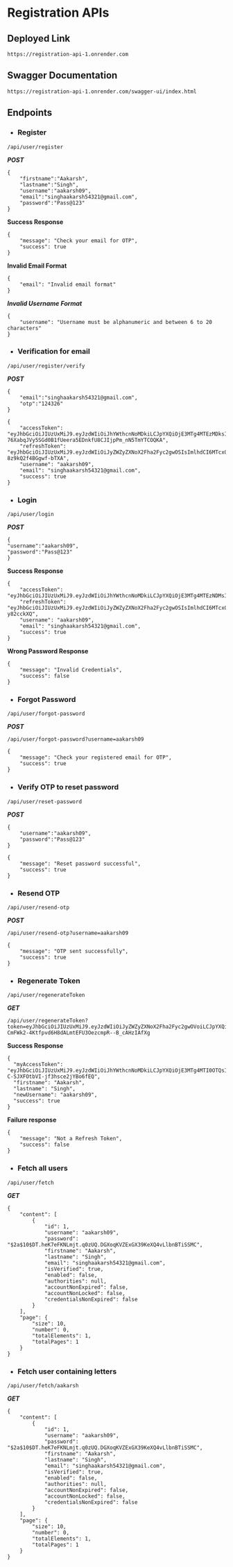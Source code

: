 # Registration APIs
## Deployed Link
````
https://registration-api-1.onrender.com
````
## Swagger Documentation
````
https://registration-api-1.onrender.com/swagger-ui/index.html
````
## Endpoints
- ### Register
~~~
/api/user/register
~~~
***POST***
~~~
{
    "firstname":"Aakarsh",
    "lastname":"Singh",
    "username":"aakarsh09",
    "email":"singhaakarsh54321@gmail.com",
    "password":"Pass@123"
}
~~~
**Success Response**
~~~
{
    "message": "Check your email for OTP",
    "success": true
}
~~~
**Invalid Email Format**
~~~
{
    "email": "Invalid email format"
}
~~~
***Invalid Username Format***
~~~
{
    "username": "Username must be alphanumeric and between 6 to 20 characters"
}
~~~
- ### Verification for email
~~~
/api/user/register/verify
~~~
***POST***
~~~
{
    "email":"singhaakarsh54321@gmail.com",
    "otp":"124326"
}
~~~
~~~
{
    "accessToken": "eyJhbGciOiJIUzUxMiJ9.eyJzdWIiOiJhYWthcnNoMDkiLCJpYXQiOjE3MTg4MTEzMDksImV4cCI6MTcxODg5NzcwOX0.crFo14rJDYgNxKhdWlUKUoZ3ad9sRFwJib9-76XabqJVy5SGd0B1fUeera5EDnkfU8CJIjpPm_nN5TmYTCOQKA",
    "refreshToken": "eyJhbGciOiJIUzUxMiJ9.eyJzdWIiOiJyZWZyZXNoX2Fha2Fyc2gwOSIsImlhdCI6MTcxODgxMTMwOSwiZXhwIjoxNzI3NDUxMzA5fQ.ePU8hGKJ7XuiKG53kvRxcUN4PFV130yHOorTEkiNV1LznA2_ykMSnwxoTM4iNOMdEtu-8z9kQ2f4BGgwf-bTXA",
    "username": "aakarsh09",
    "email": "singhaakarsh54321@gmail.com",
    "success": true
}
~~~
- ### Login
~~~
/api/user/login
~~~
***POST***
~~~
{
"username":"aakarsh09",
"password":"Pass@123"
}
~~~
**Success Response**
~~~
{
    "accessToken": "eyJhbGciOiJIUzUxMiJ9.eyJzdWIiOiJhYWthcnNoMDkiLCJpYXQiOjE3MTg4MTEzNDMsImV4cCI6MTcxODg5Nzc0M30.bTNhMHtkZVhKYOzz7WGXtT95EoGBRC_wTlnKVRPXeZMGLb4nL_wB8exVgllHnVivf9ePRkX4n_0WR9YDoZRyOg",
    "refreshToken": "eyJhbGciOiJIUzUxMiJ9.eyJzdWIiOiJyZWZyZXNoX2Fha2Fyc2gwOSIsImlhdCI6MTcxODgxMTM0MywiZXhwIjoxNzI3NDUxMzQzfQ.x6UUKnHIb4ipKMzIy4XiE9xOsCvs_tp8mpEhIMBrf0jmnbvAxmywj8gKBLtXZBwghwaPtVbcl1XMo-y82cckXQ",
    "username": "aakarsh09",
    "email": "singhaakarsh54321@gmail.com",
    "success": true
}
~~~
**Wrong Password Response**
~~~
{
    "message": "Invalid Credentials",
    "success": false
}
~~~
- ### Forgot Password
~~~
/api/user/forgot-password
~~~
***POST***
~~~
/api/user/forgot-password?username=aakarsh09
~~~
~~~
{
    "message": "Check your registered email for OTP",
    "success": true
}
~~~
- ### Verify OTP to reset password
~~~
/api/user/reset-password
~~~
***POST***
~~~
{
    "username":"aakarsh09",
    "password":"Pass@123"
}
~~~
~~~
{
    "message": "Reset password successful",
    "success": true
}
~~~
- ### Resend OTP
~~~
/api/user/resend-otp
~~~
***POST***
~~~
/api/user/resend-otp?username=aakarsh09
~~~
~~~
{
    "message": "OTP sent successfully",
    "success": true
}
~~~
- ### Regenerate Token
~~~
/api/user/regenerateToken
~~~
***GET***
~~~
/api/user/regenerateToken?token=eyJhbGciOiJIUzUxMiJ9.eyJzdWIiOiJyZWZyZXNoX2Fha2Fyc2gwOVoiLCJpYXQiOjE3MTg2MzkwNzEsImV4cCI6MTcyNzI3OTA3MX0.XdxdbggYYaF5ceQfiXO4S5Y_fbiBaxYZDgtNaeL-CmFWk2-4Ktfpvd6H8dALmtEFU3OezcmpR--B_cAHzIAfXg
~~~
**Success Response**
~~~
{
  "myAccessToken": "eyJhbGciOiJIUzUxMiJ9.eyJzdWIiOiJhYWthcnNoMDkiLCJpYXQiOjE3MTg4MTI0OTQsImV4cCI6MTcxODg5ODg5NH0.9UDVMgWcVxc_iiDEijwuRm5agUUwqWiI3ID_slm5r8nrW5wao2p5LfHNf-C-SJXFOtbVI-jf3hsce2jYBo6fEQ",
  "firstname": "Aakarsh",
  "lastname": "Singh",
  "newUsername": "aakarsh09",
  "success": true
}
~~~
**Failure response**
~~~
{
    "message": "Not a Refresh Token",
    "success": false
}
~~~
- ### Fetch all users
~~~
/api/user/fetch
~~~
***GET***
~~~
{
    "content": [
        {
            "id": 1,
            "username": "aakarsh09",
            "password": "$2a$10$DT.heK7eFKNLmjt.q0zUQ.DGXoqKVZExGX39KeXQ4vLlbnBTiSSMC",
            "firstname": "Aakarsh",
            "lastname": "Singh",
            "email": "singhaakarsh54321@gmail.com",
            "isVerified": true,
            "enabled": false,
            "authorities": null,
            "accountNonExpired": false,
            "accountNonLocked": false,
            "credentialsNonExpired": false
        }
    ],
    "page": {
        "size": 10,
        "number": 0,
        "totalElements": 1,
        "totalPages": 1
    }
}
~~~
- ### Fetch user containing letters
~~~
/api/user/fetch/aakarsh
~~~
***GET***
~~~
{
    "content": [
        {
            "id": 1,
            "username": "aakarsh09",
            "password": "$2a$10$DT.heK7eFKNLmjt.q0zUQ.DGXoqKVZExGX39KeXQ4vLlbnBTiSSMC",
            "firstname": "Aakarsh",
            "lastname": "Singh",
            "email": "singhaakarsh54321@gmail.com",
            "isVerified": true,
            "enabled": false,
            "authorities": null,
            "accountNonExpired": false,
            "accountNonLocked": false,
            "credentialsNonExpired": false
        }
    ],
    "page": {
        "size": 10,
        "number": 0,
        "totalElements": 1,
        "totalPages": 1
    }
}
~~~